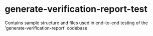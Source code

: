 # generate-verification-report-test
Contains sample structure and files used in end-to-end testing of the 'generate-verification-report' codebase
